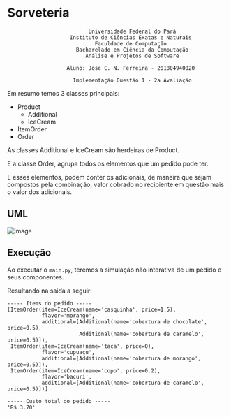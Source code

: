 # Sorveteria

```
                          Universidade Federal do Pará
                    Instituto de Ciências Exatas e Naturais
                            Faculdade de Computação
                      Bacharelado em Ciência da Computação
                         Análise e Projetos de Software

                   Aluno: Jose C. N. Ferreira - 201804940020

                     Implementação Questão 1 - 2a Avaliação
```

Em resumo temos 3 classes principais:

  - Product
    - Additional
    - IceCream
  - ItemOrder
  - Order

As classes Additional e IceCream são herdeiras de Product.

E a classe Order, agrupa todos os elementos que um pedido pode ter.

E esses elementos, podem conter os adicionais, de maneira que sejam compostos
pela combinação, valor cobrado no recipiente em questão mais o valor dos
adicionais.

## UML

![image](https://user-images.githubusercontent.com/38339200/200799005-0fdda487-0637-4824-aa80-b51bb9bb6fc0.png)


## Execução

Ao executar o  `main.py`, teremos a simulação não interativa de um pedido e seus
componentes.

Resultando na saida a seguir:

```
----- Items do pedido -----
[ItemOrder(item=IceCream(name='casquinha', price=1.5),
           flavor='morango',
           additional=[Additional(name='cobertura de chocolate', price=0.5),
                       Additional(name='cobertura de caramelo', price=0.5)]),
 ItemOrder(item=IceCream(name='taca', price=0),
           flavor='cupuaçu',
           additional=[Additional(name='cobertura de morango', price=0.5)]),
 ItemOrder(item=IceCream(name='copo', price=0.2),
           flavor='bacuri',
           additional=[Additional(name='cobertura de caramelo', price=0.5)])]

----- Custo total do pedido -----
'R$ 3.70'
```
